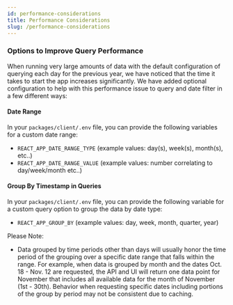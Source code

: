 ```yaml
---
id: performance-considerations
title: Performance Considerations
slug: /performance-considerations
---
```


### Options to Improve Query Performance

When running very large amounts of data with the default configuration of querying each day for the previous year, we have noticed that the time it takes to start the app increases significantly. We have added optional configuration to help with this performance issue to query and date filter in a few different ways:

#### Date Range

In your `packages/client/.env` file, you can provide the following variables for a custom date range:

- `REACT_APP_DATE_RANGE_TYPE` (example values: day(s), week(s), month(s), etc..)
- `REACT_APP_DATE_RANGE_VALUE` (example values: number correlating to day/week/month etc..)

#### Group By Timestamp in Queries

In your `packages/client/.env` file, you can provide the following variable for a custom query option to group the data by date type:

- `REACT_APP_GROUP_BY` (example values: day, week, month, quarter, year)


Please Note: 
- Data grouped by time periods other than days will usually honor the time period of the grouping over a specific date range that falls within the range. For example, when data is grouped by month and the dates Oct. 18 - Nov. 12 are requested, the API and UI will return one data point for November that includes all available data for the month of November (1st - 30th). Behavior when requesting specific dates including portions of the group by period may not be consistent due to caching.
